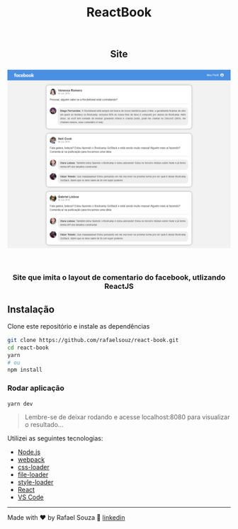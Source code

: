 <h1 align="center">
ReactBook
</h1>

<br/>

<h2 align="center">Site</h2>
<h3 align="center">
<img align="center" width=700 src="./screenshot.png"/>
</h3>
<br/>

<h3 align="center">
Site que imita o layout de comentario do facebook, utlizando ReactJS
</h3>

## Instalação
Clone este repositório e instale as dependências
```sh
git clone https://github.com/rafaelsouz/react-book.git
cd react-book
yarn
# ou
npm install
```
### Rodar aplicação
```
yarn dev
```
> Lembre-se de deixar rodando e acesse localhost:8080 para visualizar o resultado...

Utilizei as seguintes tecnologias:

-  [Node.js](https://nodejs.org/en/)
-  [webpack](https://webpack.js.org/)
-  [css-loader](https://github.com/webpack-contrib/css-loader)
-  [file-loader](https://github.com/webpack-contrib/file-loader)
-  [style-loader](https://github.com/webpack-contrib/style-loader)
-  [React](https://pt-br.reactjs.org/)
-  [VS Code](https://code.visualstudio.com/)

---

Made with ♥ by Rafael Souza :wave: [linkedin](https://www.linkedin.com/in/rafaelsouz/)